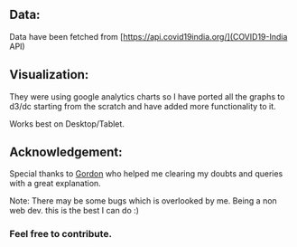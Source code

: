 ## Data:
Data have been fetched from [https://api.covid19india.org/](COVID19-India API)

## Visualization:
They were using google analytics charts so I have ported all the graphs to d3/dc starting from the scratch and have added more functionality to it.

Works best on Desktop/Tablet. 

## Acknowledgement:
Special thanks to [Gordon](https://stackoverflow.com/users/676195/gordon) who helped me clearing my doubts and queries with a great explanation.

Note: There may be some bugs which is overlooked by me. Being a non web dev. this is the best I can do :)


### Feel free to contribute.
